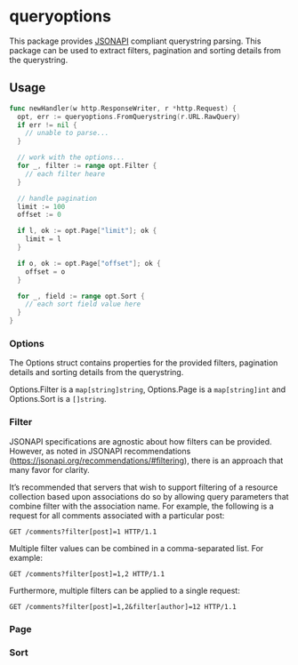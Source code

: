 # queryoptions

This package provides [JSONAPI](https://jsonapi.org/) compliant querystring parsing. This package can be used to extract filters, pagination and sorting details from the querystring.

## Usage

```go
func newHandler(w http.ResponseWriter, r *http.Request) {
  opt, err := queryoptions.FromQuerystring(r.URL.RawQuery)
  if err != nil {
    // unable to parse...
  }

  // work with the options...
  for _, filter := range opt.Filter {
    // each filter heare
  }

  // handle pagination
  limit := 100
  offset := 0

  if l, ok := opt.Page["limit"]; ok {
    limit = l
  }

  if o, ok := opt.Page["offset"]; ok {
    offset = o
  }

  for _, field := range opt.Sort {
    // each sort field value here
  }
}
```

### Options

The Options struct contains properties for the provided filters, pagination details and sorting details from the querystring.

Options.Filter is a `map[string]string`, Options.Page is a `map[string]int` and Options.Sort is a `[]string`.

### Filter

JSONAPI specifications are agnostic about how filters can be provided. However, as noted in JSONAPI recommendations (<https://jsonapi.org/recommendations/#filtering>), there is an approach that many favor for clarity.

It’s recommended that servers that wish to support filtering of a resource collection based upon associations do so by allowing query parameters that combine filter with the association name. For example, the following is a request for all comments associated with a particular post:

```http
GET /comments?filter[post]=1 HTTP/1.1
```

Multiple filter values can be combined in a comma-separated list. For example:

```http
GET /comments?filter[post]=1,2 HTTP/1.1
```

Furthermore, multiple filters can be applied to a single request:

```http
GET /comments?filter[post]=1,2&filter[author]=12 HTTP/1.1
```

### Page

### Sort